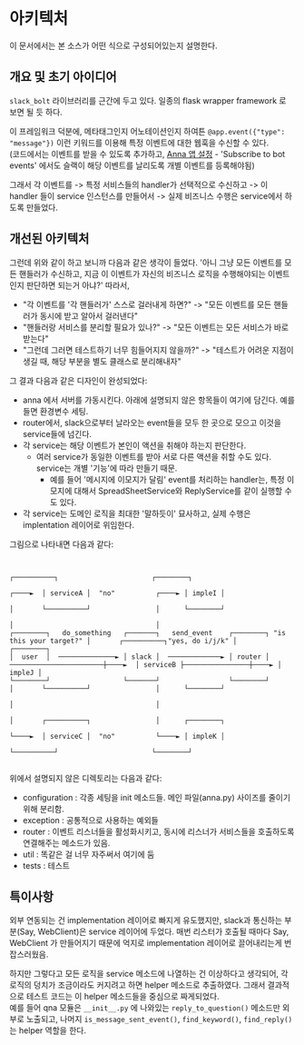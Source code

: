 # 아키텍처

이 문서에서는 본 소스가 어떤 식으로 구성되어있는지 설명한다.

## 개요 및 초기 아이디어

`slack_bolt` 라이브러리를 근간에 두고 있다. 일종의 flask wrapper framework 로 보면 될 듯 하다. 

이 프레임워크 덕분에, 메타태그인지 어노테이션인지 하여튼 `@app.event({"type": "message"})` 이런 키워드를 이용해 특정 이벤트에 대한 웹훅을 수신할 수 있다.
\
(코드에서는 이벤트를 받을 수 있도록 추가하고, [Anna 앱 설정](https://api.slack.com/apps/AR4RK9XGX/event-subscriptions) - 'Subscribe to bot events' 에서도 슬랙이 해당 이벤트를 날리도록 개별 이벤트를 등록해야됨)

그래서 각 이벤트를 -> 특정 서비스들의 handler가 선택적으로 수신하고 -> 이 handler 들이 service 인스턴스를 만들어서 -> 실제 비즈니스 수행은 service에서 하도록 만들었다.

## 개선된 아키텍처

그런데 위와 같이 하고 보니까 다음과 같은 생각이 들었다. '아니 그냥 모든 이벤트를 모든 핸들러가 수신하고, 지금 이 이벤트가 자신의 비즈니스 로직을 수행해야되는 이벤트인지 판단하면 되는거 아냐?' 따라서,

- "각 이벤트를 '각 핸들러가' 스스로 걸러내게 하면?" -> "모든 이벤트를 모든 핸들러가 동시에 받고 알아서 걸러낸다"
- "핸들러랑 서비스를 분리할 필요가 있나?" -> "모든 이벤트는 모든 서비스가 바로 받는다"
- "그런데 그러면 테스트하기 너무 힘들어지지 않을까?" -> "테스트가 어려운 지점이 생길 때, 해당 부분을 별도 클래스로 분리해내자"

그 결과 다음과 같은 디자인이 완성되었다:

- anna 에서 서버를 가동시킨다. 아래에 설명되지 않은 항목들이 여기에 담긴다. 예를 들면 환경변수 세팅.
- router에서, slack으로부터 날라오는 event들을 모두 한 곳으로 모으고 이것을 service들에 넘긴다.
- 각 service는 해당 이벤트가 본인이 액션을 취해야 하는지 판단한다.
  - 여러 service가 동일한 이벤트를 받아 서로 다른 액션을 취할 수도 있다. service는 개별 '기능'에 따라 만들기 때문. 
    - 예를 들어 '메시지에 이모지가 달림' event를 처리하는 handler는, 특정 이모지에 대해서 SpreadSheetService와 ReplyService를 같이 실행할 수도 있다.
- 각 service는 도메인 로직을 최대한 '말하듯이' 묘사하고, 실제 수행은 implentation 레이어로 위임한다.

그림으로 나타내면 다음과 같다:

```text
                                                                                                                                                   
                                                                                                ┌──────────┐                       ┌────────┐     
                                                                                        ┌────►  │ serviceA │  "no"          ┌────► │ impleI │     
                                                                                        │       └──────────┘                │      └────────┘     
                                                                                        │                                   │                     
┌────────┐   do_something   ┌───────┐   send_event    ┌────────┐ "is this your target?" │       ┌──────────┐"yes, do i/j/k" │      ┌────────┐     
│  user  │  ──────────────► │ slack │  ─────────────► │ router │ ───────────────────────┼────►  │ serviceB ├────────────────┼────► │ impleJ │     
└────────┘                  └───────┘                 └────────┘                        │       └──────────┘                │      └────────┘     
                                                                                        │                                   │                     
                                                                                        │       ┌──────────┐                │      ┌────────┐     
                                                                                        └────►  │ serviceC │  "no"          └────► │ impleK │     
                                                                                                └──────────┘                       └────────┘     
                                                                                                                                                   
```

위에서 설명되지 않은 디렉토리는 다음과 같다:

- configuration : 각종 세팅을 init 메소드들. 메인 파일(anna.py) 사이즈를 줄이기 위해 분리함.
- exception : 공통적으로 사용하는 예외들
- router : 이벤트 리스너들을 활성화시키고, 동시에 리스너가 서비스들을 호출하도록 연결해주는 메소드가 있음.
- util : 똑같은 걸 너무 자주써서 여기에 둠 
- tests : 테스트

## 특이사항

외부 연동되는 건 implementation 레이어로 빠지게 유도했지만, slack과 통신하는 부분(Say, WebClient)은 service 레이어에 두었다. 매번 리스터가 호출될 때마다 Say, WebClient 가 만들어지기 때문에 억지로 implementation 레이어로 끌어내리는게 번잡스러웠음.

하지만 그렇다고 모든 로직을 service 메소드에 나열하는 건 이상하다고 생각되어, 각 로직의 덩치가 조금이라도 커지려고 하면 helper 메소드로 추출하였다. 그래서 결과적으로 테스트 코드는 이 helper 메소드들을 중심으로 짜게되었다.
\
예를 들어 qna 모듈은 `__init__.py` 에 나와있는 `reply_to_question()` 메소드만 외부로 노출되고, 나머지 `is_message_sent_event()`, `find_keyword()`, `find_reply()`는 helper 역할을 한다. 